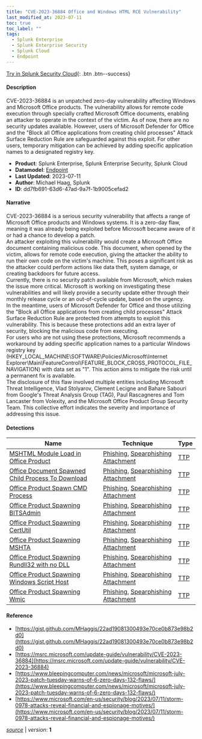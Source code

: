 ```yaml
---
title: "CVE-2023-36884 Office and Windows HTML RCE Vulnerability"
last_modified_at: 2023-07-11
toc: true
toc_label: ""
tags:
  - Splunk Enterprise
  - Splunk Enterprise Security
  - Splunk Cloud
  - Endpoint
---
```


[Try in Splunk Security Cloud](https://www.splunk.com/en_us/cyber-security.html){: .btn .btn--success}

#### Description

CVE-2023-36884 is an unpatched zero-day vulnerability affecting Windows and Microsoft Office products. The vulnerability allows for remote code execution through specially crafted Microsoft Office documents, enabling an attacker to operate in the context of the victim. As of now, there are no security updates available. However, users of Microsoft Defender for Office and the "Block all Office applications from creating child processes" Attack Surface Reduction Rule are safeguarded against this exploit. For other users, temporary mitigation can be achieved by adding specific application names to a designated registry key.

- **Product**: Splunk Enterprise, Splunk Enterprise Security, Splunk Cloud
- **Datamodel**: [Endpoint](https://docs.splunk.com/Documentation/CIM/latest/User/Endpoint)
- **Last Updated**: 2023-07-11
- **Author**: Michael Haag, Splunk
- **ID**: dd7fb691-63d6-47ad-9a7f-1b9005cefad2

#### Narrative

CVE-2023-36884 is a serious security vulnerability that affects a range of Microsoft Office products and Windows systems. It is a zero-day flaw, meaning it was already being exploited before Microsoft became aware of it or had a chance to develop a patch. \
An attacker exploiting this vulnerability would create a Microsoft Office document containing malicious code. This document, when opened by the victim, allows for remote code execution, giving the attacker the ability to run their own code on the victim's machine. This poses a significant risk as the attacker could perform actions like data theft, system damage, or creating backdoors for future access. \
Currently, there is no security patch available from Microsoft, which makes the issue more critical. Microsoft is working on investigating these vulnerabilities and will likely provide a security update either through their monthly release cycle or an out-of-cycle update, based on the urgency. \
In the meantime, users of Microsoft Defender for Office and those utilizing the "Block all Office applications from creating child processes" Attack Surface Reduction Rule are protected from attempts to exploit this vulnerability. This is because these protections add an extra layer of security, blocking the malicious code from executing. \
For users who are not using these protections, Microsoft recommends a workaround by adding specific application names to a particular Windows registry key (HKEY_LOCAL_MACHINE\SOFTWARE\Policies\Microsoft\Internet Explorer\Main\FeatureControl\FEATURE_BLOCK_CROSS_PROTOCOL_FILE_NAVIGATION) with data set as "1". This action aims to mitigate the risk until a permanent fix is available. \
The disclosure of this flaw involved multiple entities including Microsoft Threat Intelligence, Vlad Stolyarov, Clement Lecigne and Bahare Sabouri from Google's Threat Analysis Group (TAG), Paul Rascagneres and Tom Lancaster from Volexity, and the Microsoft Office Product Group Security Team. This collective effort indicates the severity and importance of addressing this issue.

#### Detections

| Name        | Technique   | Type         |
| ----------- | ----------- |--------------|
| [MSHTML Module Load in Office Product](/endpoint/5f1c168e-118b-11ec-84ff-acde48001122/) | [Phishing](/tags/#phishing), [Spearphishing Attachment](/tags/#spearphishing-attachment) | [TTP](https://github.com/splunk/security_content/wiki/Detection-Analytic-Types) |
| [Office Document Spawned Child Process To Download](/endpoint/6fed27d2-9ec7-11eb-8fe4-aa665a019aa3/) | [Phishing](/tags/#phishing), [Spearphishing Attachment](/tags/#spearphishing-attachment) | [TTP](https://github.com/splunk/security_content/wiki/Detection-Analytic-Types) |
| [Office Product Spawn CMD Process](/endpoint/b8b19420-e892-11eb-9244-acde48001122/) | [Phishing](/tags/#phishing), [Spearphishing Attachment](/tags/#spearphishing-attachment) | [TTP](https://github.com/splunk/security_content/wiki/Detection-Analytic-Types) |
| [Office Product Spawning BITSAdmin](/endpoint/e8c591f4-a6d7-11eb-8cf7-acde48001122/) | [Phishing](/tags/#phishing), [Spearphishing Attachment](/tags/#spearphishing-attachment) | [TTP](https://github.com/splunk/security_content/wiki/Detection-Analytic-Types) |
| [Office Product Spawning CertUtil](/endpoint/6925fe72-a6d5-11eb-9e17-acde48001122/) | [Phishing](/tags/#phishing), [Spearphishing Attachment](/tags/#spearphishing-attachment) | [TTP](https://github.com/splunk/security_content/wiki/Detection-Analytic-Types) |
| [Office Product Spawning MSHTA](/endpoint/6078fa20-a6d2-11eb-b662-acde48001122/) | [Phishing](/tags/#phishing), [Spearphishing Attachment](/tags/#spearphishing-attachment) | [TTP](https://github.com/splunk/security_content/wiki/Detection-Analytic-Types) |
| [Office Product Spawning Rundll32 with no DLL](/endpoint/c661f6be-a38c-11eb-be57-acde48001122/) | [Phishing](/tags/#phishing), [Spearphishing Attachment](/tags/#spearphishing-attachment) | [TTP](https://github.com/splunk/security_content/wiki/Detection-Analytic-Types) |
| [Office Product Spawning Windows Script Host](/endpoint/b3628a5b-8d02-42fa-a891-eebf2351cbe1/) | [Phishing](/tags/#phishing), [Spearphishing Attachment](/tags/#spearphishing-attachment) | [TTP](https://github.com/splunk/security_content/wiki/Detection-Analytic-Types) |
| [Office Product Spawning Wmic](/endpoint/ffc236d6-a6c9-11eb-95f1-acde48001122/) | [Phishing](/tags/#phishing), [Spearphishing Attachment](/tags/#spearphishing-attachment) | [TTP](https://github.com/splunk/security_content/wiki/Detection-Analytic-Types) |

#### Reference

* [https://gist.github.com/MHaggis/22ad19081300493e70ce0b873e98b2d0](https://gist.github.com/MHaggis/22ad19081300493e70ce0b873e98b2d0)
* [https://msrc.microsoft.com/update-guide/vulnerability/CVE-2023-36884](https://msrc.microsoft.com/update-guide/vulnerability/CVE-2023-36884)
* [https://www.bleepingcomputer.com/news/microsoft/microsoft-july-2023-patch-tuesday-warns-of-6-zero-days-132-flaws/](https://www.bleepingcomputer.com/news/microsoft/microsoft-july-2023-patch-tuesday-warns-of-6-zero-days-132-flaws/)
* [https://www.microsoft.com/en-us/security/blog/2023/07/11/storm-0978-attacks-reveal-financial-and-espionage-motives/](https://www.microsoft.com/en-us/security/blog/2023/07/11/storm-0978-attacks-reveal-financial-and-espionage-motives/)



[*source*](https://github.com/splunk/security_content/tree/develop/stories/cve_2023_36884_office_and_windows_html_rce_vulnerability.yml) \| *version*: **1**